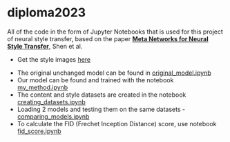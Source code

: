 # diploma2023
All of the code in the form of Jupyter Notebooks that is used for this project of neural style transfer, based on the paper [**Meta Networks for Neural Style Transfer**](https://arxiv.org/abs/1709.04111), Shen et al.

+ Get the style images [here](https://github.com/badbloody/diplomskiSlike)

* The original unchanged model can be found in [original_model.ipynb](https://github.com/badbloody/diploma2023/blob/main/original_model.ipynb) 
* Our model can be found and trained with the notebook [my_method.ipynb](https://github.com/badbloody/diploma2023/blob/main/my_method.ipynb) 
* The content and style datasets are created in the notebook [creating_datasets.ipynb](https://github.com/badbloody/diploma2023/blob/main/creating_datasets.ipynb) 
* Loading 2 models and testing them on the same datasets - [comparing_models.ipynb](https://github.com/badbloody/diploma2023/blob/main/comparing_models.ipynb) 
* To calculate the FID (Frechet Inception Distance) score, use notebook [fid_score.ipynb](https://github.com/badbloody/diploma2023/blob/main/fid_score.ipynb) 
